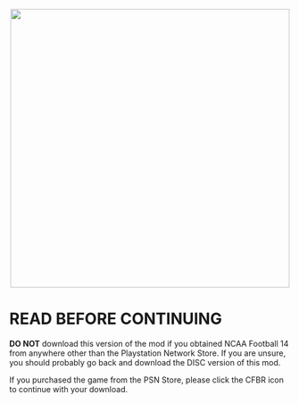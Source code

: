 <p align="center">
  <a href="https://github.com/cfbrevamped/CFBR-Easy-Installer/blob/master/PC/digital/buttons.md"><img width="500" src="https://github.com/cfbrevamped/CFBR-Easy-Installer/blob/master/assets/images/CFBR.png"></a>
</p>

# READ BEFORE CONTINUING

**DO NOT** download this version of the mod if you obtained NCAA Football 14 from anywhere other than the Playstation Network Store. If you are unsure, you should probably go back and download the DISC version of this mod.

If you purchased the game from the PSN Store, please click the CFBR icon to continue with your download.
